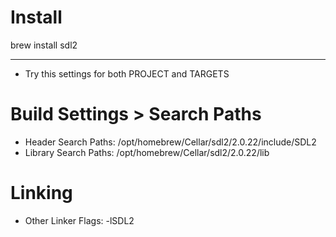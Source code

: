 # Install

brew install sdl2

-----------------------------------------------------------------------

- Try this settings for both PROJECT and TARGETS

# Build Settings > Search Paths

- Header Search Paths:    /opt/homebrew/Cellar/sdl2/2.0.22/include/SDL2
- Library Search Paths:   /opt/homebrew/Cellar/sdl2/2.0.22/lib

# Linking

- Other Linker Flags:     -lSDL2
